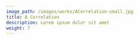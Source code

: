 ```yaml
---
image_path: /images/works/ACorrelation-small.jpg
title: A Correlation
description: Lorem ipsum dolor sit amet
weight: 7
---
```

